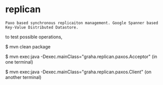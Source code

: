 replican
========

    Paxo based synchronous replicaiton management. Google Spanner based Key-Value Distributed Datastore. 


to test possible operations,

$ mvn clean package

$ mvn exec:java -Dexec.mainClass="graha.replican.paxos.Acceptor" (in one terminal)

$ mvn exec:java -Dexec.mainClass="graha.replican.paxos.Client" (on another terminal)




